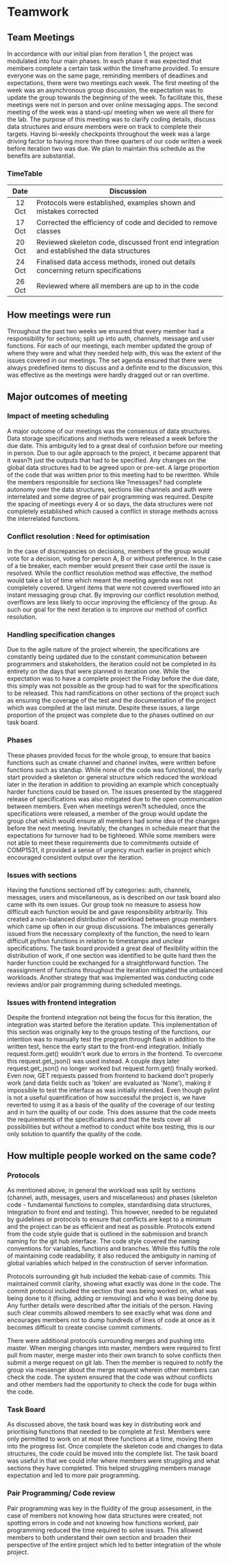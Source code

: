 # Teamwork

## Team Meetings
In accordance with our initial plan from iteration 1, the project was modulated into four main phases. In each phase it was expected that members complete a certain task within the timeframe provided. To ensure everyone was on the same page, reminding members of deadlines and expectations, there were two meetings each week. The first meeting of the week was an asynchronous group discussion, the expectation was to update the group towards the beginning of the week. To facilitate this, these meetings were not in person and over online messaging apps. The second meeting of the week was a stand-up/ meeting when we were all there for the lab. The purpose of this meeting was to clarify coding details, discuss data structures and ensure members were on track to complete their targets. Having bi-weekly checkpoints throughout the week was a large driving factor to having more than three quarters of our code written a week before iteration two was due.  We plan to maintain this schedule as the benefits are substantial.  

### TimeTable
|Date    | Discussion                                                                                 |
|:------:|--------------------------------------------------------------------------------------------|
|12 Oct  | Protocols were established, examples shown and mistakes corrected                          |
|17 Oct  | Corrected the efficiency of code and decided to remove classes                             |
|20 Oct  | Reviewed skeleton code, discussed front end integration and established the data structures|
|24 Oct  | Finalised data access methods, ironed out details concerning return specifications         |
|26 Oct  | Reviewed where all members are up to in the code                                           |

## How meetings were run
Throughout the past two weeks we ensured that every member had a responsibility for sections; split up into auth, channels, message and user functions. For each of our meetings, each member updated the group of where they were and what they needed help with, this was the extent of the issues covered in our meetings. The set agenda ensured that there were always predefined items to discuss and a definite end to the discussion, this was effective as the meetings were hardly dragged out or ran overtime.  

## Major outcomes of meeting
### Impact of meeting scheduling
A major outcome of our meetings was the consensus of data structures. Data storage specifications and methods were released a week before the due date. This ambiguity led to a great deal of confusion before our meeting in person. Due to our agile approach to the project, it became apparent that it wasn?t just the outputs that had to be specified. Any changes on the global data structures had to be agreed upon or pre-set. A large proportion of the code that was written prior to this meeting had to be rewritten. While the members responsible for sections like ?messages? had complete autonomy over the data structures, sections like channels and auth were interrelated and some degree of pair programming was required.  Despite the spacing of meetings every 4 or so days, the data structures were not completely established which caused a conflict in storage methods across the interrelated functions.    

### Conflict resolution : Need for optimisation
In the case of discrepancies on decisions, members of the group would vote for a decision, voting for person A, B or without preference. In the case of a tie breaker, each member would present their case until the issue is resolved. While the conflict resolution method was effective, the method would take a lot of time which meant the meeting agenda was not completely covered. Urgent items that were not covered overflowed into an instant messaging group chat. By improving our conflict resolution method, overflows are less likely to occur improving the efficiency of the group. As such our goal for the next iteration is to improve our method of conflict resolution. 

### Handling specification changes 
Due to the agile nature of the project wherein, the specifications are constantly being updated due to the constant communication between programmers and stakeholders, the iteration could not be completed in its entirety on the days that were planned in iteration one.  While the expectation was to have a complete project the Friday before the due date, this simply was not possible as the group had to wait for the specifications to be released. This had ramifications on other sections of the project such as ensuring the coverage of the test and the documentation of the project which was compiled at the last minute.  Despite these issues, a large proportion of the project was complete due to the phases outlined on our task board. 

### Phases
These phases provided focus for the whole group, to ensure that basics functions such as create channel and channel invites, were written before functions such as standup. While none of the code was functional, the early start provided a skeleton or general structure which reduced the workload later in the iteration in addition to providing an example which conceptually harder functions could be based on. The issues presented by the staggered release of specifications was also mitigated due to the open communication between members.  Even when meetings weren?t scheduled, once the specifications were released, a member of the group would update the group chat which would ensure all members had some idea of the changes before the next meeting. Inevitably, the changes in schedule meant that the expectations for turnover had to be tightened. While some members were not able to meet these requirements due to commitments outside of COMP1531, it provided a sense of urgency much earlier in project which encouraged consistent output over the iteration.   

### Issues with sections
Having the functions sectioned off by categories: auth, channels, messages, users and miscellaneous, as is described on our task board also came with its own issues. Our group took no measure to assess how difficult each function would be and gave responsibility arbitrarily. This created a non-balanced distribution of workload between group members which came up often in our group discussions.  The imbalances generally issued from the necessary complexity of the function, the need to learn difficult python functions in relation to timestamps and unclear specifications. The task board provided a great deal of flexibility within the distribution of work, if one section was identified to be quite hard then the harder function could be exchanged for a straightforward function. The reassignment of functions throughout the iteration mitigated the unbalanced workloads. Another strategy that was implemented was conducting code reviews and/or pair programming during scheduled meetings. 

### Issues with frontend integration
Despite the frontend integration not being the focus for this iteration, the integration was started before the iteration update.  This implementation of this section was originally key to the groups testing of the functions, our intention was to manually test the program through flask in addition to the written test, hence the early start to the front-end integration. Initially request.form.get() wouldn't work due to errors in the frontend. To overcome this request.get_json() was used instead. A couple days later request.get_json() no longer worked but request.form.get() finally worked. Even now, GET requests passed from frontend to backend don't properly work (and data fields such as 'token' are evaluated as 'None'), making it impossible to test the interface as was initially intended.  Even though pylint is not a useful quantification of how successful the project is, we have reverted to using it as a basis of the quality of the coverage of our testing and in turn the quality of our code. This does assume that the code meets the requirements of the specifications and that the tests cover all possibilities but without a method to conduct white box testing, this is our only solution to quantify the quality of the code.  

## How multiple people worked on the same code?
### Protocols
As mentioned above, in general the workload was split by sections (channel, auth, messages, users and miscellaneous) and phases (skeleton code - fundamental functions to complex, standardising data structures, integration to front end and testing).  This however, needed to be regulated by guidelines or protocols to ensure that conflicts are kept to a minimum and the project can be as efficient and neat as possible. Protocols extend from the code style guide that is outlined in the submission and branch naming for the git hub interface. The code style covered the naming conventions for variables, functions and branches. While this fulfils the role of maintaining code readability, it also reduced the ambiguity in naming of global variables which helped in the construction of server information.  

Protocols surrounding git hub included the kebab case of commits.  This maintained commit clarity, showing what exactly was done in the code. The commit protocol included the section that was being worked on, what was being done to it (fixing, adding or removing) and who it was being done by.  Any further details were described after the initials of the person. Having such clear commits allowed members to see exactly what was done and encourages members not to dump hundreds of lines of code at once as it becomes difficult to create concise commit comments.  

There were additional protocols surrounding merges and pushing into master. When merging changes into master, members were required to first pull from master, merge master into their own branch to solve conflicts then submit a merge request on git lab. Then the member is required to notify the group via messenger about the merge request wherein other members can check the code. The system ensured that the code was without conflicts and other members had the opportunity to check the code for bugs within the code. 

### Task Board
As discussed above, the task board was key in distributing work and prioritising functions that needed to be complete at first.  Members were only permitted to work on at most three functions at a time, moving them into the progress list. Once complete the skeleton code and changes to data structures, the code could be moved into the complete list.  The task board was useful in that we could infer where members were struggling and what sections they have completed. This helped struggling members manage expectation and led to more pair programming. 

### Pair Programming/ Code review
Pair programming was key in the fluidity of the group assessment, in the case of members not knowing how data structures were created, not spotting errors in code and not knowing how functions worked, pair programming reduced the time required to solve issues.  This allowed members to both understand their own section and broaden their perspective of the entire project which led to better integration of the whole project.  

